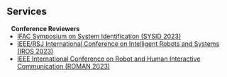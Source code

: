 ## Services

<h4 style="margin:0 10px 0;">Conference Reviewers</h4>

<ul style="margin:0 0 5px;">
  <li><a href="https://conferences.ifac-control.org/sysid2024/"><autocolor>IFAC Symposium on System Identification (SYSID 2023) </autocolor></a></li>
  <li><a href="https://ieee-iros.org/"><autocolor>IEEE/RSJ International Conference on Intelligent Robots and Systems (IROS 2023) </autocolor></a></li>
  <li><a href="https://ro-man2023.org/main"><autocolor>IEEE International Conference on Robot and Human Interactive Communication (ROMAN 2023)</autocolor></a></li>
</ul>